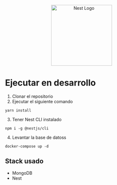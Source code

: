 <p align="center">
  <a href="http://nestjs.com/" target="blank"><img src="https://nestjs.com/img/logo-small.svg" width="200" alt="Nest Logo" /></a>
</p>

# Ejecutar en desarrollo

1. Clonar el repositorio
2. Ejecutar el siguiente comando
```
yarn install
```

3. Tener Nest CLI instalado
```
npm i -g @nestjs/cli
```

4. Levantar la base de datoss
```
docker-compose up -d
```
## Stack usado
* MongoDB
* Nest
